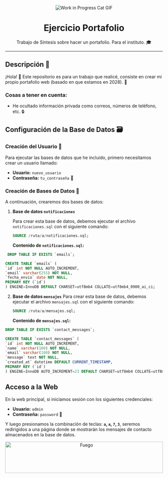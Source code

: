 <p align="center">
  <img src="https://media.tenor.com/XPRG-4ujVMIAAAAM/cat-work-in-progress.gif" alt="Work in Progress Cat GIF">
</p>

<h1 align="center">Ejercicio Portafolio</h1>

<p align="center">
  Trabajo de Síntesis sobre hacer un portafolio. Para el instituto. 🎓
</p>

---

## Descripción 📝

¡Hola! 👋
Este repositorio es para un trabajo que realicé, consiste en crear mi propio portafolio web (basado en que estamos en 2028). 🚀

### Cosas a tener en cuenta:
- He ocultado información privada como correos, números de teléfono, etc. 🔒

## Configuración de la Base de Datos 🗃️

### Creación del Usuario 👤

Para ejecutar las bases de datos que he incluido, primero necesitamos crear un usuario llamado:

- **Usuario:** `nuevo_usuario`
- **Contraseña:** `tu_contraseña` 🔑

### Creación de Bases de Datos 💾

A continuación, crearemos dos bases de datos:

1. **Base de datos `notificaciones`** 

   Para crear esta base de datos, debemos ejecutar el archivo `notificaciones.sql` con el siguiente comando:

   ```sql
   SOURCE /ruta/a/notificaciones.sql;
   ```
   **Contenido de `notificaciones.sql`:**
  ```sql
   DROP TABLE IF EXISTS `emails`;

CREATE TABLE `emails` (
  `id` int NOT NULL AUTO_INCREMENT,
  `email` varchar(255) NOT NULL,
  `fecha_envio` date NOT NULL,
  PRIMARY KEY (`id`)
) ENGINE=InnoDB DEFAULT CHARSET=utf8mb4 COLLATE=utf8mb4_0900_ai_ci;  
   ```

2. **Base de datos `mensajes`**
   Para crear esta base de datos, debemos ejecutar el archivo `mensajes.sql` con el siguiente comando:

   ```sql
   SOURCE /ruta/a/mensajes.sql;
   ```
   **Contenido de `mensajes.sql`:**
  ```sql
DROP TABLE IF EXISTS `contact_messages`;

CREATE TABLE `contact_messages` (
  `id` int NOT NULL AUTO_INCREMENT,
  `name` varchar(100) NOT NULL,
  `email` varchar(100) NOT NULL,
  `message` text NOT NULL,
  `created_at` datetime DEFAULT CURRENT_TIMESTAMP,
  PRIMARY KEY (`id`)
) ENGINE=InnoDB AUTO_INCREMENT=23 DEFAULT CHARSET=utf8mb4 COLLATE=utf8mb4_0900_ai_ci; 
   ```

## Acceso a la Web

En la web principal, si iniciamos sesión con los siguientes credenciales:

- **Usuario:** `admin`
- **Contraseña:** `password` 🔑

Y luego presionamos la combinación de teclas: **`a`, `a`, `7`, `3`**, seremos redirigidos a una página donde se mostrarán los mensajes de contacto almacenados en la base de datos.

<p align="center">
    <img src="https://www.gifsanimados.org/data/media/90/fuego-imagen-animada-0419.gif" alt="Fuego" width="100%" height="100"><br>
</p>
